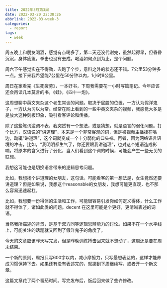 ```yaml
---
title: 2022年3月第3周
date: 2022-03-20 22:38:26
abbrlink: 2022-03-week-3
categories:
  - report
tags:
  - week
---
```


周五晚上和朋友喝酒，感觉有点喝多了，第二天还没代谢完，虽然起得早，但昏昏沉沉，身体疲惫，拳击也没有去成。喝酒如何点到为止，是个问题。

周六下午感觉实在不得劲，去跑了个步，意料之外的状态还不错。7公里53分钟多一点。接下来我希望能7公里在50分钟以内，1小时8公里。

周日在家看完《生死疲劳》，一本好书，下周我需要花一小时写篇笔记。今年应该还会再读几本莫言的书，《蛙》，《四十一炮》。

这周想聊中英文夹杂这个老生常谈的问题。取决于屁股的位置，一方认为假洋鬼子，一方认为习以为常。经常在网上看到的一些中英文夹杂的视频，我感觉大多是是放大这种刻板印象，吸引看客评论和传播。

除了这些陈词滥调不表，我突然有一个想法，或是猜想，就是语言的弱化问题。打个比方，汉语说的“讲道理”，本来是一个非常客观的词，但是被视频主播挂在嘴边，动辄“讲道理”，这个词就变成一个十分弱化的口头禅。再者，因为网络语言语境的冲击，比如，“我明明都生气了，你还要跟我讲道理”，也对这个短语造成影响，将原本的含义进行了弱化，当人们看到这个词的时候，可能会产生一些无关的联想。

我想这可能也是切换语言带来的逻辑思考问题。

比如，我想找个讲道理的女朋友，这句话。可能看客的第一想法是，女生竟然还要讲道理？但是如果说，我想这个reasonable的女朋友，我想可能更直观，也不那么容易迅速起杠。

比如，我想要一份得体的生活和工作，可能很容易引发你如何定义得体，什么工作就不得体了，诸如此类的问题。decent 在这里可能是个更好，更清晰表述的词语。

当然我所描述的背景，是基于双方同等逻辑思辨能力的讨论。如果不在一个水平线上，可能关注的话题就又回到了假洋鬼子的角度了。

今天的文章应该昨天写完发，但是昨晚训练搏击回来就不想动了，这周还是要在周末结束。

一个新的原则，周报只写600字以内，减小摩擦力，只写最想表达的，这样才能养成习惯保持下去。如果还有没有表述完的，就挪到下周继续写，或者开一个新文章。

这篇文章花了两个番茄时间。写完发布后，饭后回来做了些许修改。

